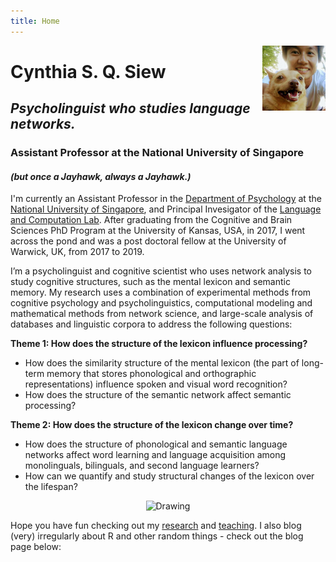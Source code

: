 ```yaml
---
title: Home
---
```


[<img src="img/profile2.jpg" style="max-width:20%;min-width:60px;float:right;" alt="Github repo" />](https://github.com/yihui/hugo-xmin)

# Cynthia S. Q. Siew

## _Psycholinguist who studies language networks._

### Assistant Professor at the National University of Singapore 

#### _(but once a Jayhawk, always a Jayhawk.)_

I'm currently an Assistant Professor in the [Department of Psychology](https://fass.nus.edu.sg/psy/) at the [National University of Singapore](https://www.nus.edu.sg/), and Principal Invesigator of the [Language and Computation Lab](https://langcomplab.github.io). After graduating from the Cognitive and Brain Sciences PhD Program at the University of Kansas, USA, in 2017, I went across the pond and was a post doctoral fellow at the University of Warwick, UK, from 2017 to 2019.      

I’m a psycholinguist and cognitive scientist who uses network analysis to study cognitive structures, such as the mental lexicon and semantic memory. My research uses a combination of experimental methods from cognitive psychology and psycholinguistics, computational modeling and mathematical methods from network science, and large-scale analysis of databases and linguistic corpora to address the following questions:

**Theme 1: How does the structure of the lexicon influence processing?**

* How does the similarity structure of the mental lexicon (the part of long-term memory that stores phonological and orthographic representations) influence spoken and visual word recognition?
* How does the structure of the semantic network affect semantic processing?

**Theme 2: How does the structure of the lexicon change over time?**

* How does the structure of phonological and semantic language networks affect word learning and language acquisition among monolinguals, bilinguals, and second language learners?
* How can we quantify and study structural changes of the lexicon over the lifespan?

<p align="center"><center><img src="/img/this_one.png" alt="Drawing" class="center" style="width: 400px;"/></center></p>  

Hope you have fun checking out my [research](/publications) and [teaching](/teaching). I also blog (very) irregularly about R and other random things - check out the blog page below:  
